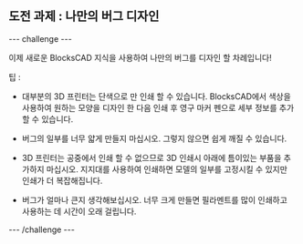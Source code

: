 ## 도전 과제 : 나만의 버그 디자인

--- challenge ---

이제 새로운 BlocksCAD 지식을 사용하여 나만의 버그를 디자인 할 차례입니다!

팁 :

+ 대부분의 3D 프린터는 단색으로 만 인쇄 할 수 있습니다. BlocksCAD에서 색상을 사용하여 원하는 모양을 디자인 한 다음 인쇄 후 영구 마커 펜으로 세부 정보를 추가 할 수 있습니다.

+ 버그의 일부를 너무 얇게 만들지 마십시오. 그렇지 않으면 쉽게 깨질 수 있습니다.

+ 3D 프린터는 공중에서 인쇄 할 수 없으므로 3D 인쇄시 아래에 틈이있는 부품을 추가하지 마십시오. 지지대를 사용하여 인쇄하면 모델의 일부를 고정시킬 수 있지만 인쇄가 더 복잡해집니다.

+ 버그가 얼마나 큰지 생각해보십시오. 너무 크게 만들면 필라멘트를 많이 인쇄하고 사용하는 데 시간이 오래 걸립니다.

--- /challenge ---



 




  
